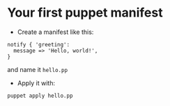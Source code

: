 Your first puppet manifest
==========================

* Create a manifest like this:

```puppet
notify { 'greeting':
  message => 'Hello, world!',
}
```

and name it `hello.pp`

* Apply it with:

```shell
puppet apply hello.pp
```
